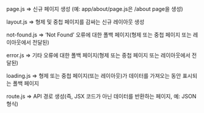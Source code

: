 page.js => 신규 페이지 생성 (예: app/about/page.js은 <your-domain>/about page을 생성)

layout.js => 형제 및 중첩 페이지를 감싸는 신규 레이아웃 생성

not-found.js => ‘Not Found’ 오류에 대한 폴백 페이지(형제 또는 중첩 페이지 또는 레이아웃에서 전달된)

error.js => 기타 오류에 대한 폴백 페이지(형제 또는 중첩 페이지 또는 레이아웃에서 전달된)

loading.js => 형제 또는 중첩 페이지(또는 레이아웃)가 데이터를 가져오는 동안 표시되는 폴백 페이지

route.js => API 경로 생성(즉, JSX 코드가 아닌 데이터를 반환하는 페이지, 예: JSON 형식)
